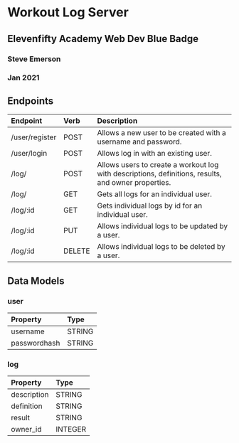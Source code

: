 # Workout Log Server

## Elevenfifty Academy Web Dev Blue Badge

### Steve Emerson

### Jan 2021

## Endpoints

| Endpoint       | Verb   | Description                                                                                         |
| :------------- | :----- | :-------------------------------------------------------------------------------------------------- |
| /user/register | POST   | Allows a new user to be created with a username and password.                                       |
| /user/login    | POST   | Allows log in with an existing user.                                                                |
| /log/          | POST   | Allows users to create a workout log with descriptions, definitions, results, and owner properties. |
| /log/          | GET    | Gets all logs for an individual user.                                                               |
| /log/:id       | GET    | Gets individual logs by id for an individual user.                                                  |
| /log/:id       | PUT    | Allows individual logs to be updated by a user.                                                     |
| /log/:id       | DELETE | Allows individual logs to be deleted by a user.                                                     |

## Data Models

### **user**

| Property     | Type   |
| :----------- | :----- |
| username     | STRING |
| passwordhash | STRING |

### **log**

| Property    | Type    |
| :---------- | :------ |
| description | STRING  |
| definition  | STRING  |
| result      | STRING  |
| owner_id    | INTEGER |
